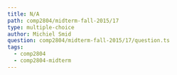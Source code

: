 ```yaml
---
title: N/A
path: comp2804/midterm-fall-2015/17
type: multiple-choice
author: Michiel Smid
question: comp2804/midterm-fall-2015/17/question.ts
tags:
  - comp2804
  - comp2804-midterm
---
```

